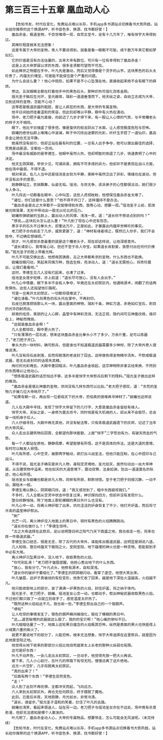 # 第三百三十五章 凰血动人心
        【告知书友，时代在变化，免费站点难以长存，手机app多书源站点切换看书大势所趋，站长给你推荐的这个换源APP，听书音色多、换源、找书都好使！】
       凰血赤金，极道圣物，千百世难得一现，自荒古至今，足有十几万年了，唯有恒宇大帝得到过。
       其稀珍程度根本无法想象！
       这是专属于大帝的圣物，常人不要说得到，就看是看一眼都不可能，成千数万年来它都如梦似幻。
       它的价值是没有办法估量的，古来大帝有数位，可只有一位有幸得到了凰血赤金！
       这是上古大帝梦寐以求的东西，很多圣贤都可望而不可及。
       如此稀世之物握在手中，叶凡先是激动，而后又觉得像是个烫手的山芋。这块黑色的石头太珍贵了，内蕴无价瑰宝，可是能不能保住是个严重的问题。
       为什么会这么重？！他心中抱怨，如果不是不小心坠落在地，直接收起来绝不会有眼下的麻烦。
       旁边，五双眼睛全都在盯着他手中的黑色石头，那种炽热可熔化百炼金刚。
       摇光圣子脑后生光环，圣光蔽体，瑞彩一道道垂落而下，他天纵之姿，自幼立志成为大帝，见到这样的圣物，怎能不心动？
       这等若是极道武器的粗胚，是让人疯狂的东西，是大帝的专属圣物。
       他平日间始终挂着温和的笑容，但此刻却难以平静，眼中有火热在涌动。
       场中，老刀把子最为直接，向前迈了几步才停下来，有一股让人心悸的气势，与平常糟老头的样子大不相同。
       眼下，他比平日强盛了很多倍，像是蛰伏的蛟龙跃出了水面，让人感觉极度危险与恐怖。
       姚曦的绝世仙颜上难掩心中波澜，眸子中闪烁出迷蒙的光彩，纤纤玉手捏了一道仙印，凰血赤金让她也无法平静。
       她虽然没有前行，但却正站在最有利的位置，一旦有人出手争夺，她可以做出最佳的选择，究竟是战是退，全都在一念间。
       场中最没有威胁的是李德生，他眼中虽然火热，但却明智的倒退了几步，快速表明了心中的决定。
       他天生阴冥眼，举世少见，可谓异禀，拥有不可多得的异力，但却并不是表现在战斗方面，他在场中最弱，不得不退。
       相对来说，在几人当中还是瑶池圣女较为平静，美眸中虽然泛出了异彩，情绪也在波动，但并没有出手的意思。
       她静静站立，衣袂飘舞，仙姿无垢。瑶池，与世无争，该派弟子的心性都很淡泊，她们很少与人争斗。
       叶凡将这一切都看在眼中，心中叫苦，这些人虎视眈眈，他想保住凰血赤金太难了。
       “诸位，你们这是什么意思？”他不得不开口了，这样僵持不是办法。
       “凰血赤金是古之大帝都不一定能够得到东西，我等心动，想要一观。”瑶池圣子上前，肌体被光辉笼罩，无形中带动出一股无以伦比的压力。
       姚曦吹弹欲破的玉颜上，露出动人的风情，浅浅一笑，道：“道长你不想说点别的吗？”
       “想说……这块石头怎么这么重！”叶凡到了现在心中还有怨念。
       黑乎乎的石头不过拳头大，却重达万斤，正是如此，才暴露出内蕴罕世稀珍的事实。
       老刀把子亦向前走了几步，威势更甚了，道：“神材有缘者得之，既然已入你手，我们不会抢夺，不过确实想细观。”
       刚才，叶凡感觉杀意最重的就是这个糟老头子，现在却这样说，让他深感意外。
       “道长请安心，我等虽心动，但还不至于杀人夺宝。如果道长肯割爱，我愿付出任何代价换取。”摇光圣子的脸上带着光辉。
       叶凡不可能交换出去，他想用其铸鼎，古之大帝都希求的圣物，什么东西也不能换。
       姚曦双眼闪动，笑起来风情万种，唇齿生辉，亮泽动人，道：“道长无需担心，将奇珍展出，让我们看看吧。”
       这时，李德生见几人没有打起来，也凑了过来。
       瑶池圣女莲步轻移，亦上前道：“道长尽可放心，没有人会出手。”
       叶凡心中琢磨，眼下多半不会有人争夺，毕竟还在太初禁区内，他通晓源术，闹翻了的话两败俱伤，这些人还指望他引路呢。
       可是一旦离开太初禁区，一切都将很难说了。
       “诸位请看。”叶凡将黑色的石头托在掌中，不再封印。
       石皮已脱落铜钱那么大一块，露出里面的神物，瑞彩千条，神虹万道，赤艳如红宝石，刺目的光华四射而出。
       妖艳的炫目，美丽的让人心醉，晶莹中有神彩流淌，无法正视，隐约间可见神凰纹络，烙印在上，神秘而瑰丽。
       “这就是凰血赤金啊！”
       几人全都惊叹，眼中更火热了。
       “只有薄薄的一层石皮，想来这块凰血赤金比拳头小不了多少，万余斤重，足可以炼器了。”老刀把子开口。
       拳头大的一块材料，确可祭兵，但是谁也不知道极道武器需要多少神材，除了大帝外旁人很难说清。
       叶凡没有将石皮剥落，反而将脱落的老皮封了回去，这样做免得圣物精华流失，不祭成极道武器，若无石皮封印的话易失其精。
       绚烂的光彩掩去，大殿中重回暗淡，叶凡凰血赤金收起，这宗神物除非拿古经来换，不然别的东西难以让他动心。
       “想炼极道武器的话恐怕远不够，这多半是恒宇大帝祭兵后剩下的残料。”摇光圣子做出这样的推测。
       “凰血赤金是堪比神凰的圣物，世间没有几样东西可以比拟。”老大把子感叹，道：“东荒的圣物几乎被几位大帝耗尽了。”
       “如果有朝一日，再出现一位君临天下的大帝，恐怕真的很难再寻神材了。”姚曦也这样说道。
       几人在大殿中寻找，发现了恒宇大帝留下的几行字，大意是凰血赤金留给有缘人。
       恒宇大帝，天纵之姿，一身修为震古烁今，同时他是有大机缘的人，却从来不会取尽，总会留一线机缘于后人。
       六人仔细寻找，大殿中再无其他，并没有秘法等，只有炼极道武器遗下的灰烬，记述了当年的大帝风采。
       众人走出古建筑物后回首，全都望向那块匾额，上面“恒宇”二字苍劲有力，有破天而去的气势。
       每一个人都站在原地，静静观摩，希望能够有所悟，这不是具体的传法，这是大道的意境，有时可以触发人顿悟。
       叶凡有所感，心中空灵，被那两字触动，欲打出斗战圣法，但他只能压制，在心中捏印与己战斗。
       不得不说，摇光圣子确实是非凡人物，身陷空灵境地，圣光如天，居然勾动出一丝大帝神威，从古建筑物中溢来。他在如天的大道意境下，展动双臂，法身如渊，划出一道道莫名的轨迹，他心有所悟。
       瑶池圣女与姚曦也都是非凡人物，同样有所获，默默领悟。至于老刀把子则很沉静，一动不动，跟枯木一般。
       李德生难以静心，阴冥眼闪烁，道：“我又感觉到了，暗中东西窥视我们。”
       不多时，几人全都从空灵中状态中恢复过来，神识探向四方，但却并没有发现什么。
       堕日岭静悄悄，除了地面上那轮模糊的黑日外什么也没有。
       叶凡心中一动，将离火神炉取了出来，坑坑洼洼的炉身恢复了不少，他打开炉盖，而后将寸许高的晶莹神炉祭出。
       “刷”
       光芒一闪，离火神炉没入地面上的黑日中，顿时有黑色的火焰腾腾跳动。
       “道长你在做什么？！”李德生惊呼。
       “古之大帝选择在此祭兵，足以说明堕日岭之阳气乃天下鼎盛之地，我也收走一些，将来也炼一件极道武器。”
       李德生张口结舌，很是无言，除了古代的大帝外，谁能炼出极道武器，这明显是胡说八道。
       几人知晓，堕日岭蕴天下极阳之火，至刚至阳，地下蕴埋的神火也是一种灵物，若能取到手中必有大用。
       离火神炉沉坠黑日中，没入地下，收取黑色的火焰。
       “你可别乱来！”老刀把子皱眉提醒，他担心惹出地下的什么东西。
       “放心，我有分寸。”叶凡点头，他修有源术，自知深浅。
       “道长你的破炉子要熔化了。”李德生的阴冥眼闪动，看穿了虚空，他想大笑出来。
       叶凡皱眉，这炉子真被烧的有些变形，他急忙收了回来，越是地下深处火温越高，火焰越不凡。
       他只能收取地上的部分，装了满满一炉黑色的火焰，封住炉盖，将之纳于体内。
       摇光圣子、老刀把子、姚曦、瑶池圣女心念一动，也都动手，祭出神秘武器收取黑色火焰。不过他们都只取了一点就立刻收手了，感觉温度太炽热了。
       “既然这种火焰如此不凡，我也收一些。”李德生祭出自己的一个银葫芦。
       “哧啦”
       让人吃惊的事情发生了，银色的葫芦瞬间被熔化，毁在了模糊的黑日中。
       “这……道宫秘境的武器就这么毁了，我的的宝贝啊！”他心痛的惨叫不已。
       叶凡暗暗估量了一下，地面上这轮黑日蕴含的火焰极其恐怖，纵然是表面的黑火也快抵得上火域第六重的紫火了。
       就更不要说地下的部分了，火能恐怖，根本无法想象，恒宇大帝选择在这里祭兵，就是因为此地是至阳之地。
       他觉得从地下收来的那部分火焰比他烧死姬家太上长老的那种火纵弱也有限。
       这可是好东西！
       叶凡不动声色，一会儿走出太初禁区，一旦动手，他觉得先放一把大火再说。
       接下来，几人小心前行，在叶凡的带路下有惊无险，慢慢远离了这片绝地。
       远方一片空旷，几乎将脱离太初禁区。
       “真的出来了！”
       “后面有两个东西！”李德生突然变色。
       “走！”
       众人到了此刻不再忧惧，全都冲天而起，飞向远方。
       六人来到太初禁区外，再也无任何顾忌，终于摆脱了魔地。
       此刻，已是后半夜，天地寂静，月光如水，非常冷清。
       “道长，请留步。”摇光圣子温和的笑着，拦住了叶凡的去路。
       姚曦也浅笑，看起来很迷人，站在另一边。老刀把子与瑶池圣女亦在不远处，场中竟有杀意弥漫，但却无法感知是哪个人散发的。
       叶凡明了，凰血赤金动人心，大帝的专属物品，想要带走，怎么可能会无风波呢。（未完待续）
       【告知书友，时代在变化，免费站点难以长存，手机app多书源站点切换看书大势所趋，站长给你推荐的这个换源APP，听书音色多、换源、找书都好使！】